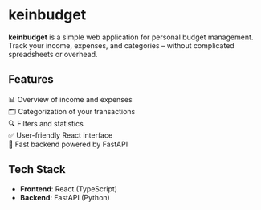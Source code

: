 # keinbudget

**keinbudget** is a simple web application for personal budget management. Track your income, expenses, and categories – without complicated spreadsheets or overhead.

## Features

📊 Overview of income and expenses  
🗂️ Categorization of your transactions  
🔍 Filters and statistics  
✅ User-friendly React interface  
🚀 Fast backend powered by FastAPI  

## Tech Stack

- **Frontend**: React (TypeScript) 
- **Backend**: FastAPI (Python) 
